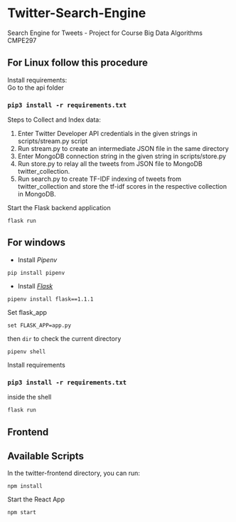 # Twitter-Search-Engine
Search Engine for Tweets - Project for Course Big Data Algorithms CMPE297

## For Linux follow this procedure

Install requirements:   
Go to the api folder 
### `pip3 install -r requirements.txt`


Steps to Collect and Index data: 

1. Enter Twitter Developer API credentials in the given strings in scripts/stream.py script
2. Run stream.py to create an intermediate JSON file in the same directory
3. Enter MongoDB connection string in the given string in scripts/store.py 
4. Run store.py to relay all the tweets from JSON file to MongoDB twitter_collection.
5. Run search.py to create TF-IDF indexing of tweets from twitter_collection and store the tf-idf scores in the respective collection in MongoDB.




Start the Flask backend application
```
flask run
```

## For windows
* Install _Pipenv_

```
pip install pipenv
```

* Install _[Flask](https://palletsprojects.com/p/flask/)_

```
pipenv install flask==1.1.1
```
Set flask_app
```
set FLASK_APP=app.py
```

then ```dir``` to check the current directory

```
pipenv shell
```

Install requirements
### `pip3 install -r requirements.txt`

inside the shell

```
flask run
```

## Frontend 


## Available Scripts

In the twitter-frontend directory, you can run:
```
npm install
```
Start the React App 
```
npm start
```
